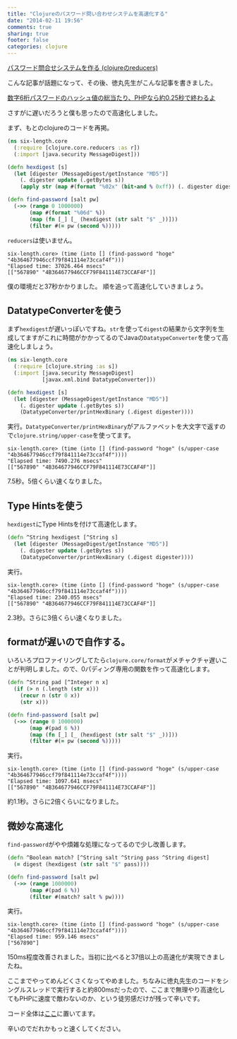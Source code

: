 ```yaml
---
title: "Clojureのパスワード問い合わせシステムを高速化する"
date: "2014-02-11 19:56"
comments: true
sharing: true
footer: false
categories: clojure
---
```


[パスワード問合せシステムを作る (clojureのreducers)](http://qiita.com/kawasima/items/ef75f317605ce800a839)

こんな記事が話題になって、その後、徳丸先生がこんな記事を書きました。

[数字6桁パスワードのハッシュ値の総当たり、PHPなら約0.25秒で終わるよ](http://z.tokumaru.org/2014/02/6php025.html)

さすがに遅いだろうと僕も思ったので高速化しました。

まず、もとのclojureのコードを再掲。

```clojure
(ns six-length.core
  (:require [clojure.core.reducers :as r])
  (:import [java.security MessageDigest]))

(defn hexdigest [s]
  (let [digester (MessageDigest/getInstance "MD5")]
    (. digester update (.getBytes s))
    (apply str (map #(format "%02x" (bit-and % 0xff)) (. digester digest)))))

(defn find-password [salt pw]
  (->> (range 0 1000000)
       (map #(format "%06d" %))
       (map (fn [_] [_ (hexdigest (str salt "$" _))]))
       (filter #(= pw (second %)))))
```

`reducers`は使いません。

```
six-length.core> (time (into [] (find-password "hoge" "4b364677946ccf79f841114e73ccaf4f")))
"Elapsed time: 37026.464 msecs"
[["567890" "4B364677946CCF79F841114E73CCAF4F"]]
```

僕の環境だと37秒かかりました。
順を追って高速化していきましょう。

## DatatypeConverterを使う

まず`hexdigest`が遅いっぽいですね。`str`を使って`digest`の結果から文字列を生成してますがこれに時間がかかってるのでJavaの`DatatypeConverter`を使って高速化しましょう。


```clojure
(ns six-length.core
  (:require [clojure.string :as s])
  (:import [java.security MessageDigest]
           [javax.xml.bind DatatypeConverter]))

(defn hexdigest [s]
  (let [digester (MessageDigest/getInstance "MD5")]
    (. digester update (.getBytes s))
    (DatatypeConverter/printHexBinary (.digest digester))))
```

実行。`DatatypeConverter/printHexBinary`がアルファベットを大文字で返すので`clojure.string/upper-case`を使ってます。

```
six-length.core> (time (into [] (find-password "hoge" (s/upper-case "4b364677946ccf79f841114e73ccaf4f"))))
"Elapsed time: 7490.276 msecs"
[["567890" "4B364677946CCF79F841114E73CCAF4F"]]
```

7.5秒。5倍くらい速くなりました。

## Type Hintsを使う

`hexdigest`にType Hintsを付けて高速化します。

```clojure
(defn ^String hexdigest [^String s]
  (let [digester (MessageDigest/getInstance "MD5")]
    (. digester update (.getBytes s))
    (DatatypeConverter/printHexBinary (.digest digester))))
```

実行。

```
six-length.core> (time (into [] (find-password "hoge" (s/upper-case "4b364677946ccf79f841114e73ccaf4f"))))
"Elapsed time: 2340.055 msecs"
[["567890" "4B364677946CCF79F841114E73CCAF4F"]]
```

2.3秒。さらに3倍くらい速くなりました。

## formatが遅いので自作する。

いろいろプロファイリングしてたら`clojure.core/format`がメチャクチャ遅いことが判明しました。ので、0パディング専用の関数を作って高速化します。

```clojure
(defn ^String pad [^Integer n x]
  (if (> n (.length (str x)))
    (recur n (str 0 x))
    (str x)))

(defn find-password [salt pw]
  (->> (range 0 1000000)
       (map #(pad 6 %))
       (map (fn [_] [_ (hexdigest (str salt "$" _))]))
       (filter #(= pw (second %)))))
```

実行。

```
six-length.core> (time (into [] (find-password "hoge" (s/upper-case "4b364677946ccf79f841114e73ccaf4f"))))
"Elapsed time: 1097.641 msecs"
[["567890" "4B364677946CCF79F841114E73CCAF4F"]]
```

約1.1秒。さらに2倍くらいになりました。

## 微妙な高速化

`find-password`がやや煩雑な処理になってるので少し改善します。

```clojure
(defn ^Boolean match? [^String salt ^String pass ^String digest]
  (= digest (hexdigest (str salt "$" pass))))

(defn find-password [salt pw]
  (->> (range 1000000)
       (map #(pad 6 %))
       (filter #(match? salt % pw))))
```

実行。

```
six-length.core> (time (into [] (find-password "hoge" (s/upper-case "4b364677946ccf79f841114e73ccaf4f"))))
"Elapsed time: 959.146 msecs"
["567890"]
```

150ms程度改善されました。当初に比べると37倍以上の高速化が実現できましたね。

ここまでやってめんどくさくなってやめました。ちなみに徳丸先生のコードをシングルスレッドで実行すると約800msだったので、ここまで無理やり高速化してもPHPに速度で敵わないのか、という徒労感だけが残って辛いです。

コード全体は[ここ](https://gist.github.com/k2nr/8931653)に置いてます。

辛いのでだれかもっと速くしてください。
